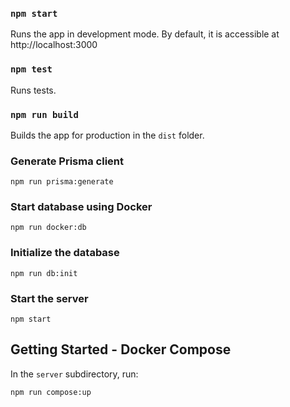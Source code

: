 ### `npm start`

Runs the app in development mode.
By default, it is accessible at http://localhost:3000

### `npm test`

Runs tests.

### `npm run build` 

Builds the app for production in the `dist` folder.

### Generate Prisma client

```console
npm run prisma:generate
```

### Start database using Docker

```console
npm run docker:db
```

### Initialize the database

```console
npm run db:init
```

### Start the server

```console
npm start
```

## Getting Started - Docker Compose

In the `server` subdirectory, run: 

```console
npm run compose:up
```
